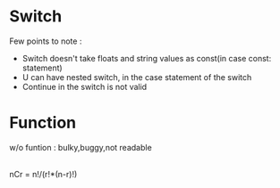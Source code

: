 # Switch
Few points to  note :
- Switch doesn't take floats and string values as const(in case const: statement)
- U can have nested switch, in the case statement of the switch
- Continue in the switch is not valid

# Function
w/o funtion : bulky,buggy,not readable

<br />
nCr = n!/(r!*(n-r)!)